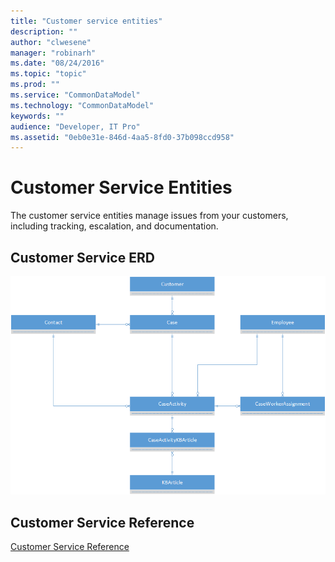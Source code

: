 ```yaml
---
title: "Customer service entities"
description: ""
author: "clwesene"
manager: "robinarh"
ms.date: "08/24/2016"
ms.topic: "topic"
ms.prod: ""
ms.service: "CommonDataModel"
ms.technology: "CommonDataModel"
keywords: ""
audience: "Developer, IT Pro"
ms.assetid: "0eb0e31e-846d-4aa5-8fd0-37b098ccd958"
---
```


# Customer Service Entities

The customer service entities manage issues from your customers, including tracking, escalation, and documentation.

## Customer Service ERD

![Customer Service ERD](/entity-reference/media/customer-service.png "Customer Service ERD")

## Customer Service Reference

[Customer Service Reference](/entity-reference/entity-tables/customer-service.md "Customer Service Reference")
